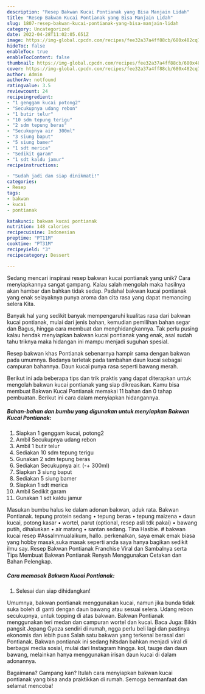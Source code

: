 ```yaml
---
description: "Resep Bakwan Kucai Pontianak yang Bisa Manjain Lidah"
title: "Resep Bakwan Kucai Pontianak yang Bisa Manjain Lidah"
slug: 1807-resep-bakwan-kucai-pontianak-yang-bisa-manjain-lidah
category: Uncategorized
date: 2022-04-28T11:02:05.651Z
image: https://img-global.cpcdn.com/recipes/fee32a37a4ff88cb/680x482cq70/bakwan-kucai-pontianak-foto-resep-utama.jpg
hideToc: false
enableToc: true
enableTocContent: false
thumbnail: https://img-global.cpcdn.com/recipes/fee32a37a4ff88cb/680x482cq70/bakwan-kucai-pontianak-foto-resep-utama.jpg
cover: https://img-global.cpcdn.com/recipes/fee32a37a4ff88cb/680x482cq70/bakwan-kucai-pontianak-foto-resep-utama.jpg
author: Admin
authorAv: notfound
ratingvalue: 3.5
reviewcount: 24
recipeingredient:
- "1 genggam kucai potong2"
- "Secukupnya udang rebon"
- "1 butir telur"
- "10 sdm tepung terigu"
- "2 sdm tepung beras"
- "Secukupnya air  300ml"
- "3 siung baput"
- "5 siung bamer"
- "1 sdt merica"
- "Sedikit garam"
- "1 sdt kaldu jamur"
recipeinstructions:

- "Sudah jadi dan siap dinikmati!"
categories:
- Resep
tags:
- bakwan
- kucai
- pontianak

katakunci: bakwan kucai pontianak 
nutrition: 148 calories
recipecuisine: Indonesian
preptime: "PT11M"
cooktime: "PT31M"
recipeyield: "3"
recipecategory: Dessert

---
```





Sedang mencari inspirasi resep bakwan kucai pontianak yang unik? Cara menyiapkannya sangat gampang. Kalau salah mengolah maka hasilnya akan hambar dan bahkan tidak sedap. Padahal bakwan kucai pontianak yang enak selayaknya punya aroma dan cita rasa yang dapat memancing selera Kita.





Banyak hal yang sedikit banyak mempengaruhi kualitas rasa dari bakwan kucai pontianak, mulai dari jenis bahan, kemudian pemilihan bahan segar dan Bagus, hingga cara membuat dan menghidangkannya. Tak perlu pusing kalau hendak menyiapkan bakwan kucai pontianak yang enak,      asal sudah tahu triknya maka hidangan ini mampu menjadi suguhan spesial.














Resep bakwan khas Pontianak sebenarnya hampir sama dengan bakwan pada umumnya. Bedanya terletak pada tambahan daun kucai sebagai campuran bahannya. Daun kucai punya rasa seperti bawang merah.






Berikut ini ada beberapa tips dan trik praktis yang dapat diterapkan untuk mengolah bakwan kucai pontianak yang siap dikreasikan. Kamu bisa membuat Bakwan Kucai Pontianak memakai 11 bahan dan 0 tahap pembuatan. Berikut ini cara dalam menyiapkan hidangannya.

<!--inarticleads1-->

##### Bahan-bahan dan bumbu yang digunakan untuk menyiapkan Bakwan Kucai Pontianak:

1. Siapkan 1 genggam kucai, potong2
1. Ambil Secukupnya udang rebon
1. Ambil 1 butir telur
1. Sediakan 10 sdm tepung terigu
1. Gunakan 2 sdm tepung beras
1. Sediakan Secukupnya air. (-+ 300ml)
1. Siapkan 3 siung baput
1. Sediakan 5 siung bamer
1. Siapkan 1 sdt merica
1. Ambil Sedikit garam
1. Gunakan 1 sdt kaldu jamur


Masukan bumbu halus ke dalam adonan bakwan, aduk rata. Bakwan Pontianak. tepung protein sedang • tepung beras • tepung maizena • daun kucai, potong kasar • wortel, parut (optional, resep asli tdk pakai) • bawang putih, dihaluskan • air matang • santan sedang. Tina Hasbie. # bakwan kucai resep #Assalmmualaikum, hallo. perkenalkan, saya emak emak biasa yang hobby masak,suka masak seperti anda saya hanya bagikan sedikit ilmu say. Resep Bakwan Pontianak Franchise Viral dan Sambalnya serta Tips Membuat Bakwan Pontianak Renyah Menggunakan Cetakan dan Bahan Pelengkap. 

<!--inarticleads2-->

##### Cara memasak Bakwan Kucai Pontianak:


1. Selesai dan siap dihidangkan!

Umumnya, bakwan pontianak menggunakan kucai, namun jika bunda tidak suka boleh di ganti dengan daun bawang atau sesuai selera. Udang rebon secukupnya, untuk topping di atas bakwan. Bakwan Pontianak menggunakan teri medan dan campuran wortel dan kucai. Baca Juga: Bikin pangsit Jepang Gyoza sendiri di rumah, ngga perlu beli lagi dan pastinya ekonomis dan lebih puas Salah satu bakwan yang terkenal berasal dari Pontianak. Bakwan pontianak ini sedang hitsdan bahkan menjadi viral di berbagai media sosial, mulai dari Instagram hingga. kol, tauge dan daun bawang, melainkan hanya menggunakan irisan daun kucai di dalam adonannya. 

Bagaimana? Gampang kan? Itulah cara menyiapkan bakwan kucai pontianak yang bisa anda praktikkan di rumah. Semoga bermanfaat dan selamat mencoba!
